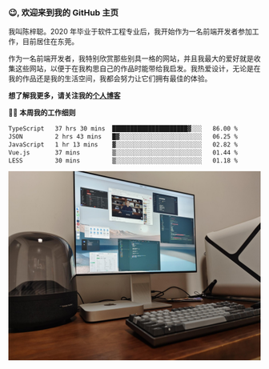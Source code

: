 ### 😉, 欢迎来到我的 GitHub 主页

我叫陈梓聪。2020 年毕业于软件工程专业后，我开始作为一名前端开发者参加工作，目前居住在东莞。

作为一名前端开发者，我特别欣赏那些别具一格的网站，并且我最大的爱好就是收集这些网站，以便于在我构思自己的作品时能带给我启发。我热爱设计，无论是在我的作品还是我的生活空间，我都会努力让它们拥有最佳的体验。

**想了解我更多，请关注我的[个人博客](https://leoku.top)**

🧑‍💻 **本周我的工作细则**
<!--START_SECTION:waka-->
```text
TypeScript   37 hrs 30 mins  █████████████████████▓░░░   86.00 % 
JSON         2 hrs 43 mins   █▓░░░░░░░░░░░░░░░░░░░░░░░   06.25 % 
JavaScript   1 hr 13 mins    ▓░░░░░░░░░░░░░░░░░░░░░░░░   02.82 % 
Vue.js       37 mins         ▒░░░░░░░░░░░░░░░░░░░░░░░░   01.44 % 
LESS         30 mins         ▒░░░░░░░░░░░░░░░░░░░░░░░░   01.18 % 
```
<!--END_SECTION:waka-->

![desktop](./mine.jpg)
